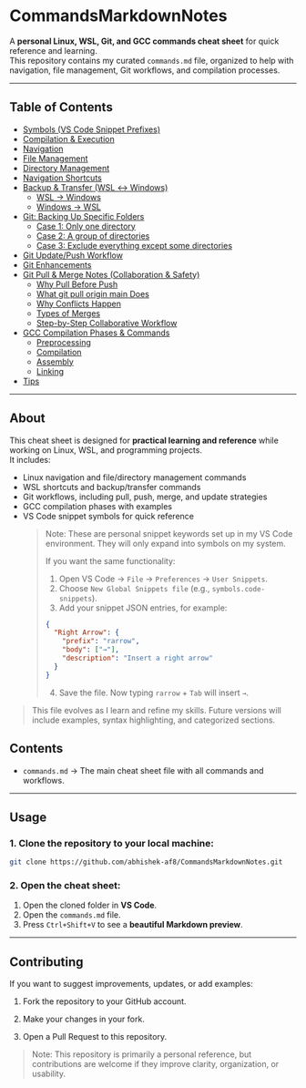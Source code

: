 # CommandsMarkdownNotes

A **personal Linux, WSL, Git, and GCC commands cheat sheet** for quick reference and learning.  
This repository contains my curated `commands.md` file, organized to help with navigation, file management, Git workflows, and compilation processes.

---

## Table of Contents

- [Symbols (VS Code Snippet Prefixes)](#symbols-vs-code-snippet-prefixes)
- [Compilation & Execution](#compilation--execution)
- [Navigation](#navigation)
- [File Management](#file-management)
- [Directory Management](#directory-management)
- [Navigation Shortcuts](#navigation-shortcuts)
- [Backup & Transfer (WSL ↔ Windows)](#backup--transfer-wsl-↔-windows)
  - [WSL → Windows](#wsl-→-windows)
  - [Windows → WSL](#windows-→-wsl)
- [Git: Backing Up Specific Folders](#git-backing-up-specific-folders)
  - [Case 1: Only one directory](#case-1-only-systemcalls)
  - [Case 2: A group of directories](#case-2-systemcalls--linking)
  - [Case 3: Exclude everything except some directories](#case-3-exclude-everything-except-systemcalls-and-linking)
- [Git Update/Push Workflow](#git-updatepush-workflow)
- [Git Enhancements](#git-enhancements)
- [Git Pull & Merge Notes (Collaboration & Safety)](#git-pull--merge-notes-collaboration--safety)
  - [Why Pull Before Push](#why-pull-before-push)
  - [What git pull origin main Does](#what-git-pull-origin-main-does)
  - [Why Conflicts Happen](#why-conflicts-happen)
  - [Types of Merges](#types-of-merges)
  - [Step-by-Step Collaborative Workflow](#step-by-step-collaborative-workflow)
- [GCC Compilation Phases & Commands](#gcc-compilation-phases--commands)
  - [Preprocessing](#preprocessing-c--preprocessed-c)
  - [Compilation](#compilation-cpreprocessed-c--assembly)
  - [Assembly](#assembly-assembly--object-code)
  - [Linking](#linking-object-files--executable)
- [Tips](#tips)

---

## About

This cheat sheet is designed for **practical learning and reference** while working on Linux, WSL, and programming projects.  
It includes:

- Linux navigation and file/directory management commands
- WSL shortcuts and backup/transfer commands
- Git workflows, including pull, push, merge, and update strategies
- GCC compilation phases with examples
- VS Code snippet symbols for quick reference
  > Note: These are personal snippet keywords set up in my VS Code environment. They will only expand into symbols on my system.  
  > 
  > If you want the same functionality:
  > 1. Open VS Code → `File` → `Preferences` → `User Snippets`.
  > 2. Choose `New Global Snippets file` (e.g., `symbols.code-snippets`).
  > 3. Add your snippet JSON entries, for example:
  > 
  > ```json
  > {
  >   "Right Arrow": {
  >     "prefix": "rarrow",
  >     "body": ["→"],
  >     "description": "Insert a right arrow"
  >   }
  > }
  > ```
  > 4. Save the file. Now typing `rarrow` + `Tab` will insert `→`.

> This file evolves as I learn and refine my skills. Future versions will include examples, syntax highlighting, and categorized sections.

## Contents

- `commands.md` → The main cheat sheet file with all commands and workflows.

---
## Usage

### 1. Clone the repository to your local machine:

```bash
git clone https://github.com/abhishek-af8/CommandsMarkdownNotes.git
```
### 2. Open the cheat sheet:

1. Open the cloned folder in **VS Code**.
2. Open the `commands.md` file.
3. Press `Ctrl+Shift+V` to see a **beautiful Markdown preview**.

---

## Contributing

If you want to suggest improvements, updates, or add examples:

1. Fork the repository to your GitHub account.

2. Make your changes in your fork.

3. Open a Pull Request to this repository.

>Note: This repository is primarily a personal reference, but contributions are welcome if they improve clarity, organization, or usability.
